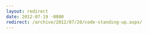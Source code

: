 ```yaml
---
layout: redirect
date: 2012-07-19 -0800
redirect: /archive/2012/07/20/code-standing-up.aspx/
---
```

